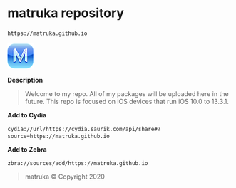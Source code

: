 # matruka repository 
`https://matruka.github.io`

![Alt text](/CydiaIcon.png) 

**Description**

>Welcome to my repo. All of my packages will be uploaded here in the future.
>This repo is focused on iOS devices that run iOS 10.0 to 13.3.1.

**Add to Cydia**
```
cydia://url/https://cydia.saurik.com/api/share#?source=https://matruka.github.io
```

**Add to Zebra**
```
zbra://sources/add/https://matruka.github.io
```

>matruka © Copyright 2020
